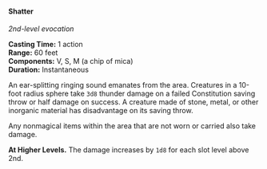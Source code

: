 #### Shatter
<!-- markdownlint-disable link-image-reference-definitions -->
[_metadata_:spell_name]:- "Shatter"
[_metadata_:spell_level]:- "2"
[_metadata_:spell_school]:- "evocation"
[_metadata_:ritual]:- "false"
[_metadata_:casting_time_amount]:- "1"
[_metadata_:casting_time_unit]:- "action"
[_metadata_:range]:- "60 feet"
[_metadata_:target]:- "a 10-foot radius sphere"
[_metadata_:components_verbal]:- "true"
[_metadata_:components_somatic]:- "true"
[_metadata_:components_material]:- "true"
[_metadata_:components_material_description]:- "a chip of mica"
[_metadata_:duration]:- "Instantaneous"
[_metadata_:concentration]:- "false"
[_metadata_:saving_throw]:- "Constitution"
[_metadata_:saving_throw_success]:- "halves_damage"
[_metadata_:damage_formula]:- "3d8"
[_metadata_:damage_type]:- "thunder"
[_metadata_:compared_to_wotc_srd_5.1]:- "mechanics_same_wording_different"
[_metadata_:compared_to_a5e_srd]:- "mechanics_same_wording_different"
<!-- markdownlint-disable-next-line no-emphasis-as-heading -->
_2nd-level evocation_

**Casting Time:** 1 action \
**Range:** 60 feet \
**Components:** V, S, M (a chip of mica) \
**Duration:** Instantaneous

An ear-splitting ringing sound emanates from the area.
Creatures in a 10-foot radius sphere take `3d8` thunder damage on a failed Constitution saving throw or half damage on success.
A creature made of stone, metal, or other inorganic material has disadvantage on its saving throw.

Any nonmagical items within the area that are not worn or carried also take damage.

**At Higher Levels.**
The damage increases by `1d8` for each slot level above 2nd.
